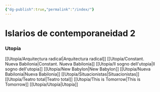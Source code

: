 ```yaml
---
{"dg-publish":true,"permalink":"/index/"}
---
```



# Islarios de contemporaneidad 2


### Utopía
[[Utopía/Arquitectura radical\|Arquitectura radical]]
[[Utopía/Constant. Nueva Babilonia\|Constant. Nueva Babilonia]]
[[Utopía/Il sogno dell'utopia\|Il sogno dell'utopia]]
[[Utopía/New Babylon\|New Babylon]]
[[Utopía/Nueva Babilonia\|Nueva Babilonia]]
[[Utopía/Situacionistas\|Situacionistas]]
[[Utopía/Teatro total\|Teatro total]]
[[Utopía/This is Tomorrow\|This is Tomorrow]]
[[Utopía/Utopía\|Utopía]]